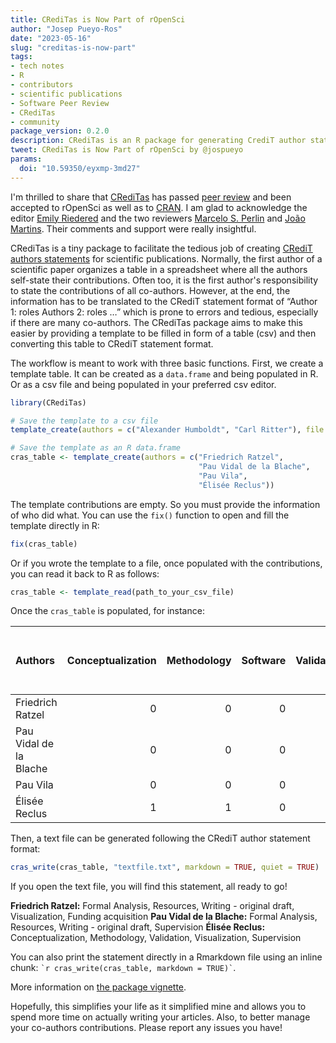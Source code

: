 ```yaml
---
title: CRediTas is Now Part of rOpenSci
author: "Josep Pueyo-Ros"
date: "2023-05-16"
slug: "creditas-is-now-part"
tags:
- tech notes
- R
- contributors
- scientific publications
- Software Peer Review
- CRediTas
- community
package_version: 0.2.0
description: CRediTas is an R package for generating CrediT author statements for scientific publications.
tweet: CRediTas is Now Part of rOpenSci by @jospueyo
params:
  doi: "10.59350/eyxmp-3md27"
---
```


I'm thrilled to share that [CRediTas](https://docs.ropensci.org/CRediTas/) has passed [peer review](https://github.com/ropensci/software-review/issues/576) and been accepted to rOpenSci as well as to [CRAN](https://cran.r-project.org/web/packages/CRediTas/index.html). I am glad to acknowledge the editor [Emily Riedered](/author/emily-riederer/) and the two reviewers [Marcelo S. Perlin](/author/marcelo-s.-perlin/) and [João Martins](https://zambujo.github.io/). Their comments and support were really insightful.

CRediTas is a tiny package to facilitate the tedious job of creating [CRediT authors statements](https://credit.niso.org/) for scientific publications. Normally, the first author of a scientific paper organizes a table in a spreadsheet where all the authors self-state their contributions. Often too, it is the first author's responsibility to state the contributions of all co-authors. However, at the end, the information has to be translated to the CRediT statement format of “Author 1: roles Authors 2: roles …” which is prone to errors and tedious, especially if there are many co-authors. The CRediTas package aims to make this easier by providing a template to be filled in form of a table (csv) and then converting this table to CRediT statement format.

The workflow is meant to work with three basic functions. First, we create a template table. It can be created as a `data.frame` and being populated in R. Or as a csv file and being populated in your preferred csv editor.


```r
library(CRediTas)

# Save the template to a csv file
template_create(authors = c("Alexander Humboldt", "Carl Ritter"), file = tempfile())

# Save the template as an R data.frame
cras_table <- template_create(authors = c("Friedrich Ratzel", 
                                          "Pau Vidal de la Blache", 
                                          "Pau Vila",
                                          "Élisée Reclus"))
```

The template contributions are empty. So you must provide the information of who did what. You can use the `fix()` function to open and fill the template directly in R:


```r
fix(cras_table)
```

Or if you wrote the template to a file, once populated with the contributions, you can read it back to R as follows:


```r
cras_table <- template_read(path_to_your_csv_file)
```

Once the `cras_table` is populated, for instance:


|Authors                | Conceptualization| Methodology| Software| Validation| Formal Analysis| Investigation| Resources| Data curation| Writing - original draft| Writing - review & editing| Visualization| Supervision| Project administration| Funding acquisition|
|:----------------------|-----------------:|-----------:|--------:|----------:|---------------:|-------------:|---------:|-------------:|------------------------:|--------------------------:|-------------:|-----------:|----------------------:|-------------------:|
|Friedrich Ratzel       |                 0|           0|        0|          0|               1|             0|         1|             0|                        1|                          0|             1|           0|                      0|                   1|
|Pau Vidal de la Blache |                 0|           0|        0|          0|               1|             0|         1|             0|                        1|                          0|             0|           1|                      0|                   0|
|Pau Vila               |                 0|           0|        0|          0|               0|             0|         0|             0|                        0|                          0|             0|           0|                      0|                   0|
|Élisée Reclus          |                 1|           1|        0|          1|               0|             0|         0|             0|                        0|                          0|             1|           1|                      0|                   0|

Then, a text file can be generated following the CRediT author statement format:


```r
cras_write(cras_table, "textfile.txt", markdown = TRUE, quiet = TRUE)
```

If you open the text file, you will find this statement, all ready to go!

**Friedrich Ratzel:** Formal Analysis, Resources, Writing - original draft, Visualization, Funding acquisition **Pau Vidal de la Blache:** Formal Analysis, Resources, Writing - original draft, Supervision **Élisée Reclus:** Conceptualization, Methodology, Validation, Visualization, Supervision

You can also print the statement directly in a Rmarkdown file using an inline chunk: `` `r
cras_write(cras_table, markdown = TRUE)` ``.

More information on [the package vignette](https://docs.ropensci.org/CRediTas/articles/get_started.html).

Hopefully, this simplifies your life as it simplified mine and allows you to spend more time on actually writing your articles. Also, to better manage your co-authors contributions. Please report any issues you have!
